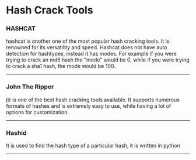 # Hash Crack Tools

### **HASHCAT**

hashcat is another one of the most popular hash cracking tools. It is renowned for its versatility and speed. Hashcat does not have auto detection for hashtypes, instead it has modes. For example if you were trying to crack an md5 hash the "mode" would be 0, while if you were trying to crack a sha1 hash, the mode would be 100.

***

### **John The Ripper**

jtr is one of the best hash cracking tools available. It supports numerous formats of hashes and is extremely easy to use, while having a lot of options for customization.

***

### **Hashid**

It is used to find the hash type of a particular hash, it is written in python

***
